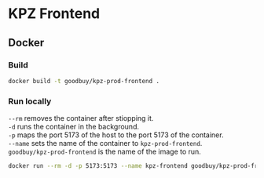 # KPZ Frontend

## Docker

### Build

```bash
docker build -t goodbuy/kpz-prod-frontend .
```

### Run locally

`--rm` removes the container after stiopping it.\
`-d` runs the container in the background.\
`-p` maps the port 5173 of the host to the port 5173 of the container.\
`--name` sets the name of the container to `kpz-prod-frontend`.\
`goodbuy/kpz-prod-frontend` is the name of the image to run.

```bash
docker run --rm -d -p 5173:5173 --name kpz-frontend goodbuy/kpz-prod-frontend
```

